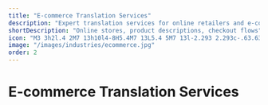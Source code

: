 ```yaml
---
title: "E-commerce Translation Services"
description: "Expert translation services for online retailers and e-commerce businesses, helping you reach global customers and increase international sales."
shortDescription: "Online stores, product descriptions, checkout flows"
icon: "M3 3h2l.4 2M7 13h10l4-8H5.4M7 13L5.4 5M7 13l-2.293 2.293c-.63.63-.184 1.707.707 1.707H17m0 0a2 2 0 100 4 2 2 0 000-4zm-8 2a2 2 0 11-4 0 2 2 0 014 0z"
image: "/images/industries/ecommerce.jpg"
order: 2
---
```


# E-commerce Translation Services

<!-- Content placeholder for E-commerce Translation Services -->